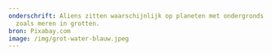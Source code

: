 ```yaml
---
onderschrift: Aliens zitten waarschijnlijk op planeten met ondergronds water,
  zoals meren in grotten.
bron: Pixabay.com
image: /img/grot-water-blauw.jpeg
---
```

